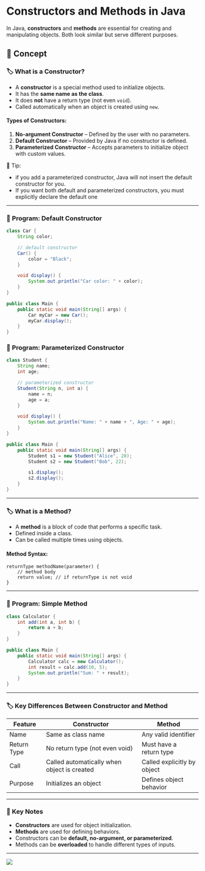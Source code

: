 # Constructors and Methods in Java

In Java, **constructors** and **methods** are essential for creating and manipulating objects. Both look similar but serve different purposes.

## 📘 Concept

### 🏷️ What is a Constructor?

* A **constructor** is a special method used to initialize objects.
* It has the **same name as the class**.
* It does **not** have a return type (not even `void`).
* Called automatically when an object is created using `new`.

#### Types of Constructors:

1. **No-argument Constructor** – Defined by the user with no parameters.
2. **Default Constructor** – Provided by Java if no constructor is defined.
3. **Parameterized Constructor** – Accepts parameters to initialize object with custom values.

🔑 Tip:
- if you add a parameterized constructor, Java will not insert the default constructor for you.
- If you want both default and parameterized constructors, you must explicitly declare the default one

---

### 📝 Program: Default Constructor

```java
class Car {
    String color;

    // default constructor
    Car() {
        color = "Black";
    }

    void display() {
        System.out.println("Car color: " + color);
    }
}
```
```java
public class Main {
    public static void main(String[] args) {
        Car myCar = new Car();
        myCar.display();
    }
}
```

### 📝 Program: Parameterized Constructor

```java
class Student {
    String name;
    int age;

    // parameterized constructor
    Student(String n, int a) {
        name = n;
        age = a;
    }

    void display() {
        System.out.println("Name: " + name + ", Age: " + age);
    }
}
```
```java
public class Main {
    public static void main(String[] args) {
        Student s1 = new Student("Alice", 20);
        Student s2 = new Student("Bob", 22);

        s1.display();
        s2.display();
    }
}
```

---

### 🏷️ What is a Method?

* A **method** is a block of code that performs a specific task.
* Defined inside a class.
* Can be called multiple times using objects.

#### Method Syntax:

```
returnType methodName(parameter) {
    // method body
    return value; // if returnType is not void
}
```
---

### 📝 Program: Simple Method

```java
class Calculator {
    int add(int a, int b) {
        return a + b;
    }
}
```
```java
public class Main {
    public static void main(String[] args) {
        Calculator calc = new Calculator();
        int result = calc.add(10, 5);
        System.out.println("Sum: " + result);
    }
}
```
---

### 🏷️ Key Differences Between Constructor and Method

| Feature     | Constructor                                 | Method                      |
| ----------- | ------------------------------------------- | --------------------------- |
| Name        | Same as class name                          | Any valid identifier        |
| Return Type | No return type (not even void)              | Must have a return type     |
| Call        | Called automatically when object is created | Called explicitly by object |
| Purpose     | Initializes an object                       | Defines object behavior     |

---

### 📌 Key Notes

- **Constructors** are used for object initialization.
- **Methods** are used for defining behaviors.
- Constructors can be **default, no-argument, or parameterized**.
- Methods can be **overloaded** to handle different types of inputs.

---

[![](https://img.shields.io/badge/Go_Back-🔙-d6cadd?style=for-the-badge&labelColor=d6cadd)](../../../../../../README.md)